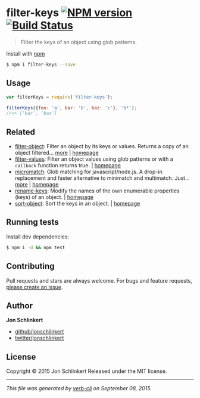 # filter-keys [![NPM version](https://badge.fury.io/js/filter-keys.svg)](http://badge.fury.io/js/filter-keys)  [![Build Status](https://travis-ci.org/jonschlinkert/filter-keys.svg)](https://travis-ci.org/jonschlinkert/filter-keys)

> Filter the keys of an object using glob patterns.

Install with [npm](https://www.npmjs.com/)

```sh
$ npm i filter-keys --save
```

## Usage

```js
var filterKeys = require('filter-keys');

filterKeys({foo: 'a', bar: 'b', baz: 'c'}, 'b*');
//=> ['bar', 'baz']
```

## Related

* [filter-object](https://www.npmjs.com/package/filter-object): Filter an object by its keys or values. Returns a copy of an object filtered… [more](https://www.npmjs.com/package/filter-object) | [homepage](https://github.com/jonschlinkert/filter-object)
* [filter-values](https://www.npmjs.com/package/filter-values): Filter an object values using glob patterns or with a `callback` function returns true.  | [homepage](https://github.com/jonschlinkert/filter-values)
* [micromatch](https://www.npmjs.com/package/micromatch): Glob matching for javascript/node.js. A drop-in replacement and faster alternative to minimatch and multimatch. Just… [more](https://www.npmjs.com/package/micromatch) | [homepage](https://github.com/jonschlinkert/micromatch)
* [rename-keys](https://www.npmjs.com/package/rename-keys): Modify the names of the own enumerable properties (keys) of an object. | [homepage](https://github.com/jonschlinkert/rename-keys)
* [sort-object](https://www.npmjs.com/package/sort-object): Sort the keys in an object. | [homepage](https://github.com/doowb/sort-object)

## Running tests

Install dev dependencies:

```sh
$ npm i -d && npm test
```

## Contributing

Pull requests and stars are always welcome. For bugs and feature requests, [please create an issue](https://github.com/jonschlinkert/filter-keys/issues/new).

## Author

**Jon Schlinkert**

+ [github/jonschlinkert](https://github.com/jonschlinkert)
+ [twitter/jonschlinkert](http://twitter.com/jonschlinkert)

## License

Copyright © 2015 Jon Schlinkert
Released under the MIT license.

***

_This file was generated by [verb-cli](https://github.com/assemble/verb-cli) on September 08, 2015._
